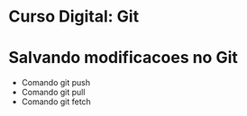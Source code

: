 # Curso Digital: Git

# Salvando modificacoes no Git
* Comando git push
* Comando git pull
* Comando git fetch
